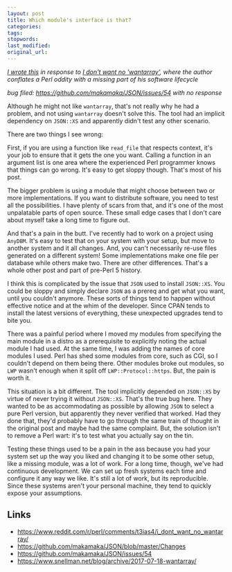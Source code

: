 ```yaml
---
layout: post
title: Which module's interface is that?
categories:
tags:
stopwords:
last_modified:
original_url:
---
```


*[I wrote this](https://www.reddit.com/r/perl/comments/t3ias4/i_dont_want_no_wantarray/) in response to [I don't want no 'wantarray'](https://www.snellman.net/blog/archive/2017-07-18-wantarray/), where the author conflates a Perl oddity with a missing part of his software lifecycle*

<!--more-->

*bug filed: https://github.com/makamaka/JSON/issues/54 with no response*

Although he might not like `wantarray`, that's not really why he had a problem, and not using `wantarray` doesn't solve this. The tool had an implicit dependency on `JSON::XS` and apparently didn't test any other scenario.

There are two things I see wrong:

First, if you are using a function like `read_file` that respects context, it's your job to ensure that it gets the one you want. Calling a function in an argument list is one area where the experienced Perl programmer knows that things can go wrong. It's easy to get sloppy though. That's most of his post.

The bigger problem is using a module that might choose between two or more implementations. If you want to distribute software, you need to test all the possibilities. I have plenty of scars from that, and it's one of the most unpalatable parts of open source. These small edge cases that I don't care about myself take a long time to figure out.

And that's a pain in the butt. I've recently had to work on a project using `AnyDBM`. It's easy to test that on your system with your setup, but move to another system and it all changes. And, you can't necessarily re-use files generated on a different system! Some implementations make one file per database while others make two. There are other differences. That's a whole other post and part of pre-Perl 5 history.

I think this is complicated by the issue that `JSON` used to install `JSON::XS`. You could be sloppy and simply declare `JSON` as a prereq and get what you want, until you couldn't anymore. These sorts of things tend to happen without effective notice and at the whim of the developer. Since CPAN tends to install the latest versions of everything, these unexpected upgrades tend to bite you.

There was a painful period where I moved my modules from specifying the main module in a distro as a prerequisite to explicitly noting the actual module I had used. At the same time, I was adding the names of core modules I used. Perl has shed some modules from core, such as CGI, so I couldn't depend on them being there. Other modules broke out modules, so `LWP` wasn't enough when it split off `LWP::Protocol::https`. But, the pain is worth it.

This situation is a bit different. The tool implicitly depended on `JSON::XS` by virtue of never trying it without `JSON::XS`. That's the true bug here. They wanted to be as accommodating as possible by allowing `JSON` to select a pure Perl version, but apparently they never verified that worked. Had they done that, they'd probably have to go through the same train of thought in the original post and maybe had the same complaint. But, the solution isn't to remove a Perl wart: it's to test what you actually say on the tin.

Testing these things used to be a pain in the ass because you had your system set up the way you liked and changing it to be some other setup, like a missing module, was a lot of work. For a long time, though, we've had continuous development. We can set up fresh systems each time and configure it any way we like. It's still a lot of work, but its reproducible. Since these systems aren't your personal machine, they tend to quickly expose your assumptions.


## Links

* https://www.reddit.com/r/perl/comments/t3ias4/i_dont_want_no_wantarray/
* https://github.com/makamaka/JSON/blob/master/Changes
* https://github.com/makamaka/JSON/issues/54
* https://www.snellman.net/blog/archive/2017-07-18-wantarray/
